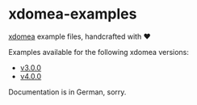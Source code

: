 # xdomea-examples

[xdomea](https://www.xoev.de/xdomea-19097) example files, handcrafted with ❤️

Examples available for the following xdomea versions:

- [v3.0.0](v3.0.0)
- [v4.0.0](v4.0.0)

Documentation is in German, sorry.
